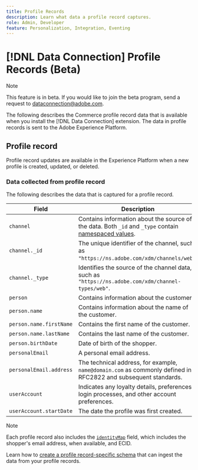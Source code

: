 ```yaml
---
title: Profile Records
description: Learn what data a profile record captures.
role: Admin, Developer
feature: Personalization, Integration, Eventing
---
```

# [!DNL Data Connection] Profile Records (Beta)

>[!NOTE]
>
>This feature is in beta. If you would like to join the beta program, send a request to [dataconnection@adobe.com](mailto:dataconnection@adobe.com).

The following describes the Commerce profile record data that is available when you install the [!DNL Data Connection] extension. The data in profile records is sent to the Adobe Experience Platform.

## Profile record

Profile record updates are available in the Experience Platform when a new profile is created, updated, or deleted.

### Data collected from profile record

The following describes the data that is captured for a profile record.

|Field|Description|
|---|---|
|`channel`|Contains information about the source of the data. Both `_id` and `_type` contain [namespaced values](https://experienceleague.adobe.com/docs/experience-platform/xdm/schema/namespaces.html).|
|`channel._id`|The unique identifier of the channel, such as `"https://ns.adobe.com/xdm/channels/web"`.|
|`channel._type`|Identifies the source of the channel data, such as `"https://ns.adobe.com/xdm/channel-types/web"`.|
|`person`|Contains information about the customer.|
|`person.name`|Contains information about the name of the customer.|
|`person.name.firstName`|Contains the first name of the customer.|
|`person.name.lastName`|Contains the last name of the customer.|
|`person.birthDate`| Date of birth of the shopper.|
|`personalEmail`|A personal email address.|
|`personalEmail.address`|The technical address, for example, `name@domain.com` as commonly defined in RFC2822 and subsequent standards.|
|`userAccount`| Indicates any loyalty details, preferences, login processes, and other account preferences.|
|`userAccount.startDate`| The date the profile was first created.|

>[!NOTE]
>
>Each profile record also includes the [`identityMap`](https://experienceleague.adobe.com/docs/experience-platform/xdm/field-groups/profile/identitymap.html) field, which includes the shopper's email address, when available, and ECID.

Learn how to [create a profile record-specific schema](profile-data.md) that can ingest the data from your profile records.
